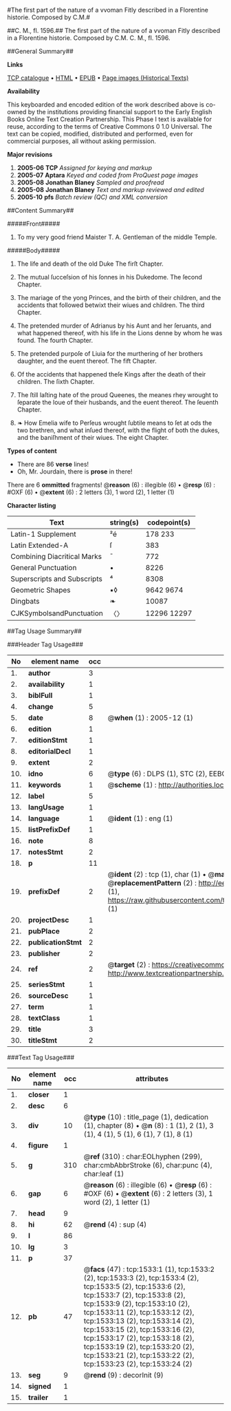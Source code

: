 #The first part of the nature of a vvoman Fitly described in a Florentine historie. Composed by C.M.#

##C. M., fl. 1596.##
The first part of the nature of a vvoman Fitly described in a Florentine historie. Composed by C.M.
C. M., fl. 1596.

##General Summary##

**Links**

[TCP catalogue](http://www.ota.ox.ac.uk/tcp/)  • 
[HTML](http://tei.it.ox.ac.uk/tcp/Texts-HTML/free/A06/A06672.html)  • 
[EPUB](http://tei.it.ox.ac.uk/tcp/Texts-EPUB/free/A06/A06672.epub) • 
[Page images (Historical Texts)](https://data.historicaltexts.jisc.ac.uk/view?pubId=eebo-99837218e&pageId=eebo-99837218e-1533-1)

**Availability**

This keyboarded and encoded edition of the
	       work described above is co-owned by the institutions
	       providing financial support to the Early English Books
	       Online Text Creation Partnership. This Phase I text is
	       available for reuse, according to the terms of Creative
	       Commons 0 1.0 Universal. The text can be copied,
	       modified, distributed and performed, even for
	       commercial purposes, all without asking permission.

**Major revisions**

1. __2005-06__ __TCP__ *Assigned for keying and markup*
1. __2005-07__ __Aptara__ *Keyed and coded from ProQuest page images*
1. __2005-08__ __Jonathan Blaney__ *Sampled and proofread*
1. __2005-08__ __Jonathan Blaney__ *Text and markup reviewed and edited*
1. __2005-10__ __pfs__ *Batch review (QC) and XML conversion*

##Content Summary##

#####Front#####

1. To my very good friend Maister
T. A. Gentleman of the middle
Temple.

#####Body#####

1. The life and death of the
old Duke The firſt Chapter.

1. The mutual ſucceſsion of his
ſonnes in his Dukedome. The ſecond Chapter.

1. The mariage of the yong Princes,
and the birth of their children, and the accidents
that followed betwixt their
wiues and children. The third Chapter.

1. The pretended murder of Adrianus
by his Aunt and her ſeruants, and what
happened thereof, with his life in the
Lions denne by whom he
was found. The fourth Chapter.

1. The pretended purpoſe of Liuia
for the murthering of her brothers daughter,
and the euent thereof. The fift Chapter.

1. Of the accidents that happened
theſe Kings after the death of
their children. The ſixth Chapter.

1. The ſtill laſting hate of the proud
Queenes, the meanes rhey wrought to
ſeparate the loue of their husbands,
and the euent thereof. The ſeuenth Chapter.

1. ❧ How Emelia wife to Perſeus
wrought ſubtile means to ſet at ods the two
brethren, and what inſued thereof, with the
flight of both the dukes, and the baniſhment
of their wiues. The eight Chapter.

**Types of content**

  * There are 86 **verse** lines!
  * Oh, Mr. Jourdain, there is **prose** in there!

There are 6 **ommitted** fragments! 
 @__reason__ (6) : illegible (6)  •  @__resp__ (6) : #OXF (6)  •  @__extent__ (6) : 2 letters (3), 1 word (2), 1 letter (1)

**Character listing**


|Text|string(s)|codepoint(s)|
|---|---|---|
|Latin-1 Supplement|²é|178 233|
|Latin Extended-A|ſ|383|
|Combining             Diacritical Marks|̄|772|
|General Punctuation|•|8226|
|Superscripts             and Subscripts|⁴|8308|
|Geometric Shapes|▪◊|9642 9674|
|Dingbats|❧|10087|
|CJKSymbolsandPunctuation|〈〉|12296 12297|

##Tag Usage Summary##

###Header Tag Usage###

|No|element name|occ|attributes|
|---|---|---|---|
|1.|__author__|3||
|2.|__availability__|1||
|3.|__biblFull__|1||
|4.|__change__|5||
|5.|__date__|8| @__when__ (1) : 2005-12 (1)|
|6.|__edition__|1||
|7.|__editionStmt__|1||
|8.|__editorialDecl__|1||
|9.|__extent__|2||
|10.|__idno__|6| @__type__ (6) : DLPS (1), STC (2), EEBO-CITATION (1), PROQUEST (1), VID (1)|
|11.|__keywords__|1| @__scheme__ (1) : http://authorities.loc.gov/ (1)|
|12.|__label__|5||
|13.|__langUsage__|1||
|14.|__language__|1| @__ident__ (1) : eng (1)|
|15.|__listPrefixDef__|1||
|16.|__note__|8||
|17.|__notesStmt__|2||
|18.|__p__|11||
|19.|__prefixDef__|2| @__ident__ (2) : tcp (1), char (1)  •  @__matchPattern__ (2) : ([0-9\-]+):([0-9IVX]+) (1), (.+) (1)  •  @__replacementPattern__ (2) : http://eebo.chadwyck.com/downloadtiff?vid=$1&page=$2 (1), https://raw.githubusercontent.com/textcreationpartnership/Texts/master/tcpchars.xml#$1 (1)|
|20.|__projectDesc__|1||
|21.|__pubPlace__|2||
|22.|__publicationStmt__|2||
|23.|__publisher__|2||
|24.|__ref__|2| @__target__ (2) : https://creativecommons.org/publicdomain/zero/1.0/ (1), http://www.textcreationpartnership.org/docs/. (1)|
|25.|__seriesStmt__|1||
|26.|__sourceDesc__|1||
|27.|__term__|1||
|28.|__textClass__|1||
|29.|__title__|3||
|30.|__titleStmt__|2||


###Text Tag Usage###

|No|element name|occ|attributes|
|---|---|---|---|
|1.|__closer__|1||
|2.|__desc__|6||
|3.|__div__|10| @__type__ (10) : title_page (1), dedication (1), chapter (8)  •  @__n__ (8) : 1 (1), 2 (1), 3 (1), 4 (1), 5 (1), 6 (1), 7 (1), 8 (1)|
|4.|__figure__|1||
|5.|__g__|310| @__ref__ (310) : char:EOLhyphen (299), char:cmbAbbrStroke (6), char:punc (4), char:leaf (1)|
|6.|__gap__|6| @__reason__ (6) : illegible (6)  •  @__resp__ (6) : #OXF (6)  •  @__extent__ (6) : 2 letters (3), 1 word (2), 1 letter (1)|
|7.|__head__|9||
|8.|__hi__|62| @__rend__ (4) : sup (4)|
|9.|__l__|86||
|10.|__lg__|3||
|11.|__p__|37||
|12.|__pb__|47| @__facs__ (47) : tcp:1533:1 (1), tcp:1533:2 (2), tcp:1533:3 (2), tcp:1533:4 (2), tcp:1533:5 (2), tcp:1533:6 (2), tcp:1533:7 (2), tcp:1533:8 (2), tcp:1533:9 (2), tcp:1533:10 (2), tcp:1533:11 (2), tcp:1533:12 (2), tcp:1533:13 (2), tcp:1533:14 (2), tcp:1533:15 (2), tcp:1533:16 (2), tcp:1533:17 (2), tcp:1533:18 (2), tcp:1533:19 (2), tcp:1533:20 (2), tcp:1533:21 (2), tcp:1533:22 (2), tcp:1533:23 (2), tcp:1533:24 (2)|
|13.|__seg__|9| @__rend__ (9) : decorInit (9)|
|14.|__signed__|1||
|15.|__trailer__|1||
